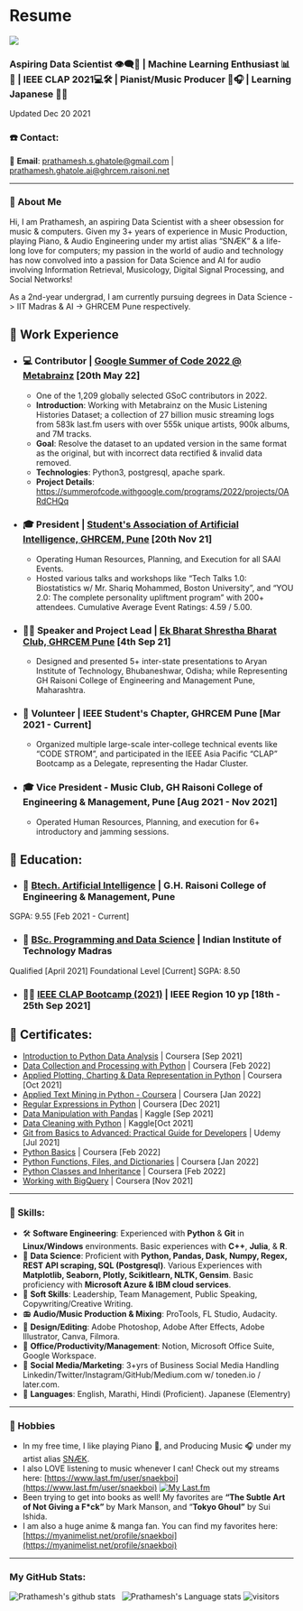 # Resume
<img src="https://i.imgur.com/DpRDLbI.png">

### Aspiring Data Scientist 👁‍🗨💾 | Machine Learning Enthusiast 📊🧠 | IEEE CLAP 2021💻🛠 | Pianist/Music Producer 🎹🎧 | Learning Japanese 🎴🗾

Updated Dec 20 2021

### ☎️ Contact:
📧 **Email**: [prathamesh.s.ghatole@gmail.com](mailto:prathamesh.s.ghatole@gmail.com) | [prathamesh.ghatole.ai@ghrcem.raisoni.net](mailto:prathamesh.ghatole@ieee.org)

<!-- <a href="https://www.linkedin.com/in/prathamesh-ghatole/" target="_blank"><img align="left" alt="Prathamesh-Ghatole.github.io" width="22px" src="https://i.imgur.com/E3wQKuX.png" /></a>
<a href="https://twitter.com/PrathameshG69" target="_blank"><img align="left" alt="Prathamesh Ghatole Twitter" width="22px" src="https://i.imgur.com/xuMouim.png" />
<a href="https://github.com/Prathamesh-Ghatole/" target="_blank"><img align="left" alt="Prathamesh Ghatole | GitHub" width="22px" src="https://i.imgur.com/3k7GBxd.png" />
<a href="https://instagram.com/snaek.mp3" target="_blank"><img align="left" alt="Prathamesh Ghatole | Instagram" width="22px" src="https://i.imgur.com/n2ERNif.png" />
<br>
 -->
---
### 💫 About Me

Hi, I am Prathamesh, an aspiring Data Scientist with a sheer obsession for music & computers. 
Given my 3+ years of experience in Music Production, playing Piano, & Audio Engineering under my artist alias “SNÆK” & a life-long love for computers; my passion in the world of audio and technology has now convolved into a passion for Data Science and AI for audio involving Information Retrieval, Musicology, Digital Signal Processing, and Social Networks!

As a 2nd-year undergrad, I am currently pursuing degrees in Data Science -> IIT Madras & AI -> GHRCEM Pune respectively.


## 🔬 Work Experience
- ### 💻 **Contributor | [Google Summer of Code 2022 @ Metabrainz](https://summerofcode.withgoogle.com/programs/2022/projects/OARdCHQq)** [20th May 22]
  - One of the 1,209 globally selected GSoC contributors in 2022.
  - **Introduction**: Working with Metabrainz on the Music Listening Histories Dataset; a collection of 27 billion music streaming logs from 583k last.fm users with over 555k unique artists, 900k albums, and 7M tracks.
  - **Goal**: Resolve the dataset to an updated version in the same format as the original, but with incorrect data rectified & invalid data removed.
  - **Technologies**: Python3, postgresql, apache spark.
  - **Project Details**: https://summerofcode.withgoogle.com/programs/2022/projects/OARdCHQq 
<!-- <br> -->

- ### 🎓 **President | [Student's Association of Artificial Intelligence, GHRCEM, Pune](https://www.linkedin.com/company/saai-ghrcem)** [20th Nov 21]
  - Operating Human Resources, Planning, and Execution for all SAAI Events.
  - Hosted various talks and workshops like “Tech Talks 1.0: Biostatistics w/  Mr. Shariq Mohammed, Boston University”, and “YOU 2.0: The complete personality upliftment program” with 200+ attendees. Cumulative Average Event Ratings: 4.59 / 5.00.
<!-- <br> -->

- ### 👨‍💼 **Speaker and Project Lead | [Ek Bharat Shrestha Bharat Club, GHRCEM Pune](https://ekbharat.gov.in/images/InstituteActivities/Documents/205720210909102002/News%20Report%20on%20Culinary%20Festivals%20of%20Maharashtra%20with%20Opportunity%20to%20Learn%20in%20Culinary%20Practices%20of%20Odisha.pdf)** [4th Sep 21]
  - Designed and presented 5+ inter-state presentations to Aryan Institute of Technology, Bhubaneshwar, Odisha; while Representing GH Raisoni College of Engineering and Management Pune, Maharashtra.
<!-- <br> -->

- ### 👔 **Volunteer | IEEE Student's Chapter, GHRCEM Pune** [Mar 2021 - Current]
  - Organized multiple large-scale inter-college technical events like “CODE STROM”, and participated in the IEEE Asia Pacific  “CLAP” Bootcamp as a Delegate, representing the Hadar Cluster.
<!-- <br> -->

- ### 🎓 **Vice President - Music Club, GH Raisoni College of Engineering & Management, Pune** [Aug 2021 - Nov 2021]
  - Operated Human Resources, Planning, and execution for 6+ introductory and jamming sessions.

## 🏫 Education:

- ### 📕 [Btech. Artificial Intelligence](https://ghrcem.raisoni.net/artificial-intelligence) | G.H. Raisoni College of Engineering & Management, Pune
SGPA: 9.55 [Feb 2021 - Current]

- ### 📘 [BSc. Programming and Data Science](http://onlinedegree.iitm.ac.in/) | Indian Institute of Technology Madras
Qualified [April 2021]
Foundational Level [Current]
SGPA: 8.50

- ### 🧑‍🎓 [IEEE CLAP Bootcamp (2021)](https://yp.ieeer10.org/clap/) | IEEE Region 10 yp [18th - 25th Sep 2021]

## 📜 Certificates:

- [Introduction to Python Data Analysis](http://coursera.org/verify/C7UQEBMK26DK) | Coursera [Sep 2021]
- [Data Collection and Processing with Python](https://coursera.org/verify/YYCGSTWDRNW6) | Coursera [Feb 2022]
- [Applied Plotting, Charting & Data Representation in Python](http://coursera.org/verify/XCW3F8W864ZK) | Coursera [Oct 2021]
- [Applied Text Mining in Python - Coursera](https://coursera.org/verify/B5JC3CZXZAFF) | Coursera [Jan 2022]
- [Regular Expressions in Python](https://www.coursera.org/verify/QAFMHLVENJBS) | Coursera [Dec 2021]
- [Data Manipulation with Pandas](https://www.kaggle.com/learn/certification/prathameshghatole/pandas) | Kaggle [Sep 2021]
- [Data Cleaning with Python](https://www.kaggle.com/learn/certification/prathameshghatole/data-cleaning) | Kaggle[Oct 2021]
- [Git from Basics to Advanced: Practical Guide for Developers](http://ude.my/UC-2058f8c0-2019-4ebf-b5f9-93a7862f8925) | Udemy [Jul 2021]
- [Python Basics](https://coursera.org/verify/XTW6T783SRUC) | Coursera [Feb 2022]
- [Python Functions, Files, and Dictionaries](https://coursera.org/verify/9YXWBE345T9G/) | Coursera [Jan 2022]
- [Python Classes and Inheritance](https://coursera.org/verify/447F4NQL694J) | Coursera [Feb 2022]
- [Working with BigQuery](http://coursera.com/verify/HXK4YXHGXJTT) | Coursera [Nov 2021]

---

### 🎯 Skills:
- 🛠 **Software Engineering**: Experienced with **Python** & **Git** in **Linux/Windows** environments. Basic experiences with **C++**, **Julia**, & **R**.
- 💾 **Data Science**: Proficient with **Python, Pandas, Dask, Numpy, Regex, REST API scraping, SQL (Postgresql)**. Various Experiences with **Matplotlib, Seaborn, Plotly, Scikitlearn, NLTK, Gensim**. Basic proficiency with **Microsoft Azure & IBM cloud services**.
- 👔 **Soft Skills**: Leadership, Team Management, Public Speaking, Copywriting/Creative Writing.
- 📻 **Audio/Music Production & Mixing**: ProTools, FL Studio, Audacity.
- 🎨 **Design/Editing**: Adobe Photoshop, Adobe After Effects, Adobe Illustrator, Canva, Filmora.
- 📮 **Office/Productivity/Management**: Notion, Microsoft Office Suite, Google Workspace.
- 📸 **Social Media/Marketing**: 3+yrs of Business Social Media Handling Linkedin/Twitter/Instagram/GitHub/Medium.com w/ toneden.io / later.com.
- 📢 **Languages**: English, Marathi, Hindi (Proficient). Japanese (Elementry)

---

### 🎹 Hobbies

- In my free time, I like playing Piano 🎹, and Producing Music 🎧 under my artist alias [SNÆK](https://snaek.biglink.to/SNAEK).
- I also LOVE listening to music whenever I can! Check out my streams here: [https://www.last.fm/user/snaekboi](https://www.last.fm/user/snaekboi)
  [![My Last.fm](https://lastfm-recently-played.vercel.app/api?user=snaekboi)](https://www.last.fm/user/snaekboi) 
- Been trying to get into books as well!
My favorites are **“The Subtle Art of Not Giving a F*ck”** by Mark Manson, and “**Tokyo Ghoul”** by Sui Ishida.
- I am also a huge anime & manga fan. You can find my favorites here: [https://myanimelist.net/profile/snaekboi](https://myanimelist.net/profile/snaekboi)

---

### My GitHub Stats:
![Prathamesh's github stats](https://github-readme-stats.vercel.app/api?username=Prathamesh-Ghatole&show_icons=true&hide_border=true)&nbsp;&nbsp;
![Prathamesh's Language stats](https://github-readme-stats-eight-theta.vercel.app/api/top-langs/?username=Prathamesh-Ghatole&layout=compact&langs_count=8&hide_border=true)
![visitors](https://visitor-badge.laobi.icu/badge?page_id=varmor.Prathamesh-Ghatole)
